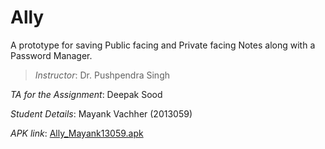 # Ally

A prototype for saving Public facing and Private facing Notes along with a Password Manager.

>_Instructor_: Dr. Pushpendra Singh
>
_TA for the Assignment_: Deepak Sood
>
_Student Details_: Mayank Vachher (2013059)
>
_APK link_: [Ally_Mayank13059.apk](Ally_Mayank13059.apk)
